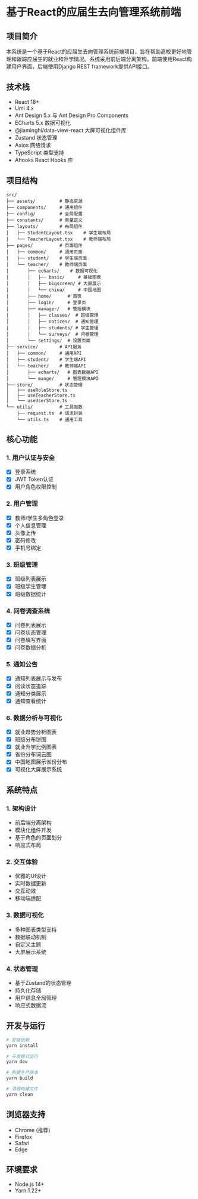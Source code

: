 # 基于React的应届生去向管理系统前端

## 项目简介
本系统是一个基于React的应届生去向管理系统前端项目，旨在帮助高校更好地管理和跟踪应届生的就业和升学情况。系统采用前后端分离架构，前端使用React构建用户界面，后端使用Django REST framework提供API接口。

## 技术栈
- React 18+
- Umi 4.x
- Ant Design 5.x 与 Ant Design Pro Components
- ECharts 5.x 数据可视化
- @jiaminghi/data-view-react 大屏可视化组件库
- Zustand 状态管理
- Axios 网络请求
- TypeScript 类型支持
- Ahooks React Hooks 库

## 项目结构
```
src/
├── assets/         # 静态资源
├── components/     # 通用组件
├── config/         # 全局配置
├── constants/      # 常量定义
├── layouts/        # 布局组件
│   ├── StudentLayout.tsx    # 学生端布局
│   └── TeacherLayout.tsx    # 教师端布局  
├── pages/          # 页面组件
│   ├── common/     # 通用页面
│   ├── student/    # 学生端页面
│   └── teacher/    # 教师端页面
│       ├── echarts/    # 数据可视化
│       │   ├── basic/     # 基础图表
│       │   ├── bigscreen/ # 大屏展示
│       │   └── china/     # 中国地图
│       ├── home/      # 首页
│       ├── login/     # 登录页
│       ├── manager/   # 管理模块
│       │   ├── classes/  # 班级管理
│       │   ├── notices/  # 通知管理
│       │   ├── students/ # 学生管理
│       │   └── surveys/  # 问卷管理
│       └── settings/  # 设置页面
├── service/        # API服务
│   ├── common/     # 通用API
│   ├── student/    # 学生端API
│   └── teacher/    # 教师端API
│       ├── echarts/   # 图表数据API
│       └── mange/     # 管理模块API
├── store/          # 状态管理
│   ├── useRoleStore.ts
│   ├── useTeacherStore.ts
│   └── useUserStore.ts
└── utils/          # 工具函数
    ├── request.ts  # 请求封装
    └── utils.ts    # 通用工具
```

## 核心功能

### 1. 用户认证与安全
- [x] 登录系统
- [x] JWT Token认证
- [x] 用户角色权限控制

### 2. 用户管理
- [x] 教师/学生多角色登录
- [x] 个人信息管理
- [x] 头像上传
- [x] 密码修改
- [x] 手机号绑定

### 3. 班级管理
- [x] 班级列表展示
- [x] 班级学生管理
- [x] 班级数据统计

### 4. 问卷调查系统
- [x] 问卷列表展示
- [x] 问卷状态管理
- [x] 问卷填写界面
- [x] 问卷数据分析

### 5. 通知公告
- [x] 通知列表展示与发布
- [x] 阅读状态追踪
- [x] 通知分类展示
- [x] 通知查看统计

### 6. 数据分析与可视化
- [x] 就业趋势分析图表
- [x] 班级分布饼图
- [x] 就业升学比例图表
- [x] 省份分布词云图
- [x] 中国地图展示省份分布
- [x] 可视化大屏展示系统

## 系统特点

### 1. 架构设计
- 前后端分离架构
- 模块化组件开发
- 基于角色的页面划分
- 响应式布局

### 2. 交互体验
- 优雅的UI设计
- 实时数据更新
- 交互动效
- 移动端适配

### 3. 数据可视化
- 多种图表类型支持
- 数据联动机制
- 自定义主题
- 大屏展示系统

### 4. 状态管理
- 基于Zustand的状态管理
- 持久化存储
- 用户信息全局管理
- 响应式数据流

## 开发与运行
```bash
# 安装依赖
yarn install

# 开发模式运行
yarn dev

# 构建生产版本
yarn build

# 清理构建文件
yarn clean
```

## 浏览器支持
- Chrome (推荐)
- Firefox
- Safari
- Edge

## 环境要求
- Node.js 14+
- Yarn 1.22+
